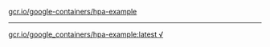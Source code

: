 [gcr.io/google-containers/hpa-example](https://hub.docker.com/r/abcz/hpa-example/tags/) 

----
[gcr.io/google_containers/hpa-example:latest √](https://hub.docker.com/r/abcz/hpa-example/tags/)

